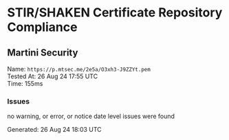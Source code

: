 # STIR/SHAKEN Certificate Repository Compliance

## Martini Security

Name: `https://p.mtsec.me/2e5a/O3xh3-J9ZZYt.pem`\
Tested At: 26 Aug 24 17:55 UTC\
Time: 155ms

### Issues

no warning, or error, or notice date level issues were found

Generated: 26 Aug 24 18:03 UTC